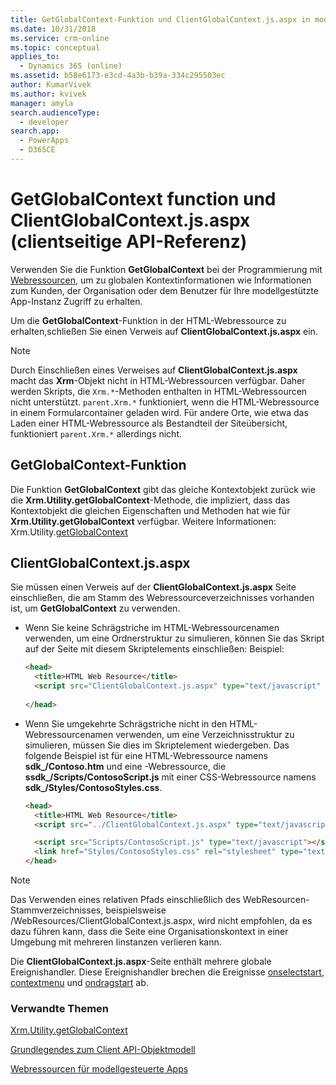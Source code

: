 ```yaml
---
title: GetGlobalContext-Funktion und ClientGlobalContext.js.aspx in modellgestützten Apps | MicrosoftDocs
ms.date: 10/31/2018
ms.service: crm-online
ms.topic: conceptual
applies_to:
  - Dynamics 365 (online)
ms.assetid: b58e6173-e3cd-4a3b-b39a-334c295503ec
author: KumarVivek
ms.author: kvivek
manager: amyla
search.audienceType:
  - developer
search.app:
  - PowerApps
  - D365CE
---
```

# <a name="getglobalcontext-function-and-clientglobalcontextjsaspx-client-api-reference"></a>GetGlobalContext function und ClientGlobalContext.js.aspx (clientseitige API-Referenz)



Verwenden Sie die Funktion **GetGlobalContext** bei der Programmierung mit [Webressourcen](../../web-resources.md), um zu globalen Kontextinformationen wie Informationen zum Kunden, der Organisation oder dem Benutzer für Ihre modellgestützte App-Instanz Zugriff zu erhalten. 

Um die **GetGlobalContext**-Funktion in der HTML-Webressource zu erhalten,schließen Sie einen Verweis auf **ClientGlobalContext.js.aspx** ein.

> [!NOTE]
> Durch Einschließen eines Verweises auf **ClientGlobalContext.js.aspx** macht das **Xrm**-Objekt nicht in HTML-Webressourcen verfügbar. Daher werden Skripts, die `Xrm.*`-Methoden enthalten in HTML-Webressourcen nicht unterstützt. `parent.Xrm.*` funktioniert, wenn die HTML-Webressource in einem Formularcontainer geladen wird. Für andere Orte, wie etwa das Laden einer HTML-Webressource als Bestandteil der Siteübersicht, funktioniert `parent.Xrm.*` allerdings nicht.

## <a name="getglobalcontext-function"></a>GetGlobalContext-Funktion

Die Funktion **GetGlobalContext** gibt das gleiche Kontextobjekt zurück wie die **Xrm.Utility.getGlobalContext**-Methode, die impliziert, dass das Kontextobjekt die gleichen Eigenschaften und Methoden hat wie für **Xrm.Utility.getGlobalContext** verfügbar. Weitere Informationen: Xrm.Utility.[getGlobalContext](Xrm-Utility/getGlobalContext.md)

## <a name="clientglobalcontextjsaspx"></a>ClientGlobalContext.js.aspx

Sie müssen einen Verweis auf der **ClientGlobalContext.js.aspx** Seite einschließen, die am Stamm des Webressourceverzeichnisses vorhanden ist, um **GetGlobalContext** zu verwenden.

- Wenn Sie keine Schrägstriche im HTML-Webressourcenamen verwenden, um eine Ordnerstruktur zu simulieren, können Sie das Skript auf der Seite mit diesem Skriptelements einschließen:  Beispiel:

    ```HTML
    <head>
      <title>HTML Web Resource</title>
      <script src="ClientGlobalContext.js.aspx" type="text/javascript" ></script>
      
    </head>
    ```
- Wenn Sie umgekehrte Schrägstriche nicht in den HTML-Webressourcenamen verwenden, um eine Verzeichnisstruktur zu simulieren, müssen Sie dies im Skriptelement wiedergeben. Das folgende Beispiel ist für eine HTML-Webressource namens **sdk_/Contoso.htm** und eine -Webressource, die **ssdk_/Scripts/ContosoScript.js** mit einer CSS-Webressource namens **sdk_/Styles/ContosoStyles.css**.

    ```HTML
    <head>
      <title>HTML Web Resource</title>
      <script src="../ClientGlobalContext.js.aspx" type="text/javascript" ></script>

      <script src="Scripts/ContosoScript.js" type="text/javascript"></script>
      <link href="Styles/ContosoStyles.css" rel="stylesheet" type="text/css" />
    </head>

    ```

> [!NOTE]
> Das Verwenden eines relativen Pfads einschließlich des WebResourcen-Stammverzeichnisses, beispielsweise  /WebResources/ClientGlobalContext.js.aspx, wird nicht empfohlen, da es dazu führen kann, dass die Seite eine Organisationskontext in einer Umgebung mit mehreren Iinstanzen verlieren kann.

Die **ClientGlobalContext.js.aspx**-Seite enthält mehrere globale Ereignishandler. Diese Ereignishandler brechen die Ereignisse [onselectstart](https://developer.mozilla.org/en-US/docs/Web/Events/selectstart), [contextmenu](https://developer.mozilla.org/en-US/docs/Web/Events/contextmenu) und [ondragstart](https://developer.mozilla.org/en-US/docs/Web/Events/dragstart) ab. 

### <a name="related-topics"></a>Verwandte Themen

[Xrm.Utility.getGlobalContext](Xrm-Utility/getGlobalContext.md)

[Grundlegendes zum Client API-Objektmodell](../understand-clientapi-object-model.md) 

[Webressourcen für modellgesteuerte Apps](../../web-resources.md)

